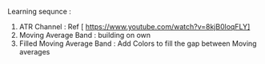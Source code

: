 Learning sequnce : 
1. ATR Channel : Ref [ https://www.youtube.com/watch?v=8kjB0loqFLY]
2. Moving Average Band : building on own
3. Filled Moving Average Band : Add Colors to fill the gap between Moving averages